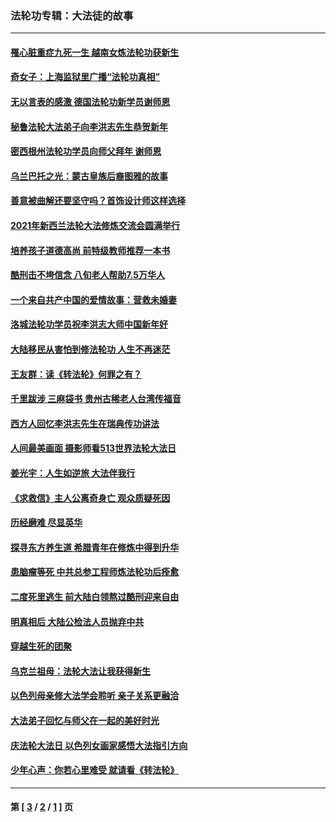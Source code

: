 ### 法轮功专辑：大法徒的故事
---
#### [罹心脏重症九死一生 越南女炼法轮功获新生](../../pages/nf1147481/n13732766.md?05240430) 
#### [奇女子：上海监狱里广播“法轮功真相”](../../pages/nf1147481/n13726443.md?05240430) 
#### [无以言表的感激 德国法轮功新学员谢师恩](../../pages/nf1147481/n13543790.md?05240430) 
#### [秘鲁法轮大法弟子向李洪志先生恭贺新年](../../pages/nf1147481/n13540182.md?05240430) 
#### [密西根州法轮功学员向师父拜年 谢师恩](../../pages/nf1147481/n13538183.md?05240430) 
#### [乌兰巴托之光：蒙古皇族后裔图雅的故事](../../pages/nf1147481/n13155759.md?05240430) 
#### [善意被曲解还要坚守吗？首饰设计师这样选择](../../pages/nf1147481/n13077575.md?05240430) 
#### [2021年新西兰法轮大法修炼交流会圆满举行](../../pages/nf1147481/n13033149.md?05240430) 
#### [培养孩子道德高尚 前特级教师推荐一本书](../../pages/nf1147481/n12938640.md?05240430) 
#### [酷刑击不垮信念 八旬老人帮助7.5万华人](../../pages/nf1147481/n12880712.md?05240430) 
#### [一个来自共产中国的爱情故事：营救未婚妻](../../pages/nf1147481/n12778386.md?05240430) 
#### [洛城法轮功学员祝李洪志大师中国新年好](../../pages/nf1147481/n12724685.md?05240430) 
#### [大陆移民从害怕到修法轮功 人生不再迷茫](../../pages/nf1147481/n12414325.md?05240430) 
#### [王友群：读《转法轮》何罪之有？](../../pages/nf1147481/n12408647.md?05240430) 
#### [千里跋涉 三麻袋书 贵州古稀老人台湾传福音](../../pages/nf1147481/n12198750.md?05240430) 
#### [西方人回忆李洪志先生在瑞典传功讲法](../../pages/nf1147481/n12099607.md?05240430) 
#### [人间最美画面 摄影师看513世界法轮大法日](../../pages/nf1147481/n12094118.md?05240430) 
#### [姜光宇：人生如逆旅 大法伴我行](../../pages/nf1147481/n12088664.md?05240430) 
#### [《求救信》主人公离奇身亡 观众质疑死因](../../pages/nf1147481/n11845215.md?05240430) 
#### [历经磨难 尽显英华](../../pages/nf1147481/n11723297.md?05240430) 
#### [探寻东方养生道 希腊青年在修炼中得到升华](../../pages/nf1147481/n11494502.md?05240430) 
#### [患脑瘤等死 中共总参工程师炼法轮功后痊愈](../../pages/nf1147481/n11466682.md?05240430) 
#### [二度死里逃生 前大陆白领熬过酷刑迎来自由](../../pages/nf1147481/n11368594.md?05240430) 
#### [明真相后 大陆公检法人员抛弃中共](../../pages/nf1147481/n11358618.md?05240430) 
#### [穿越生死的团聚](../../pages/nf1147481/n11258922.md?05240430) 
#### [乌克兰祖母：法轮大法让我获得新生](../../pages/nf1147481/n11269457.md?05240430) 
#### [以色列母亲修大法学会聆听 亲子关系更融洽](../../pages/nf1147481/n11268195.md?05240430) 
#### [大法弟子回忆与师父在一起的美好时光](../../pages/nf1147481/n11267759.md?05240430) 
#### [庆法轮大法日 以色列女画家感悟大法指引方向](../../pages/nf1147481/n11267735.md?05240430) 
#### [少年心声：你若心里难受 就请看《转法轮》](../../pages/nf1147481/n11267496.md?05240430) 

---
#### 第 [ [3](./3.md?05240430) / [2](./2.md?05240430) / [1](./1.md?05240430) ] 页
